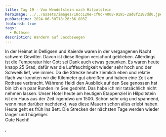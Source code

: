 ```yaml
---
title: Tag 19 - Von Wendelstein nach Hilpolstein
heroImage: ../../assets/images/18cc120e-cf0c-4008-9195-2ad8f2188dd0.jpeg
pubDatetime: 2024-06-30T18:26:36.803Z
featured: true
tags:
  - Rothsee
description: Wandern auf Jacobswegen
---
```

In der Heimat in Delligsen und Kaierde waren in der vergangenen Nacht schwere Gewitter. Davon ist diese Region verschont geblieben. Allerdings ist die Temperatur hier Gott sei Dank auch etwas gesunken. Es waren heute knapp 25 Grad, dafür war die Luftfeuchtigkeit wieder sehr hoch und der Schweiß lief, wie immer. Da die Strecke heute ziemlich eben und relativ flach war konnten wir die Kilometer gut abreißen und haben eine Zeit am Rothsee verbracht. Während Heidi den Ausblick auf den See genossen hat bin ich ein paar Runden im See gedreht. Das habe ich mir tatsächlich nicht nehmen lassen. Unser Hotel heute am heutigen Etappenziel in Hilpoltstein ist ein Haus aus der Zeit irgendwo um 1500.  Schon sehr urig und spannend, wenn man darüber nachdenkt, was diese Mauern schon alles erlebt haben. Heute geht es früh ins Bett. Die Strecken der nächsten Tage werden wieder länger und hügeliger. \
Gute Nacht! 

,